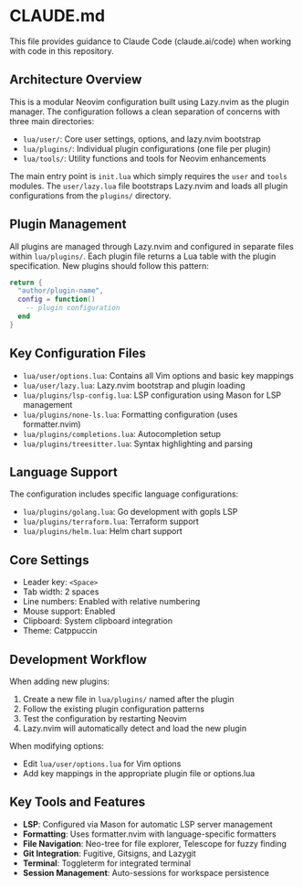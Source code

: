 # CLAUDE.md

This file provides guidance to Claude Code (claude.ai/code) when working with code in this repository.

## Architecture Overview

This is a modular Neovim configuration built using Lazy.nvim as the plugin manager. The configuration follows a clean separation of concerns with three main directories:

- `lua/user/`: Core user settings, options, and lazy.nvim bootstrap
- `lua/plugins/`: Individual plugin configurations (one file per plugin)
- `lua/tools/`: Utility functions and tools for Neovim enhancements

The main entry point is `init.lua` which simply requires the `user` and `tools` modules. The `user/lazy.lua` file bootstraps Lazy.nvim and loads all plugin configurations from the `plugins/` directory.

## Plugin Management

All plugins are managed through Lazy.nvim and configured in separate files within `lua/plugins/`. Each plugin file returns a Lua table with the plugin specification. New plugins should follow this pattern:

```lua
return {
  "author/plugin-name",
  config = function()
    -- plugin configuration
  end
}
```

## Key Configuration Files

- `lua/user/options.lua`: Contains all Vim options and basic key mappings
- `lua/user/lazy.lua`: Lazy.nvim bootstrap and plugin loading
- `lua/plugins/lsp-config.lua`: LSP configuration using Mason for LSP management
- `lua/plugins/none-ls.lua`: Formatting configuration (uses formatter.nvim)
- `lua/plugins/completions.lua`: Autocompletion setup
- `lua/plugins/treesitter.lua`: Syntax highlighting and parsing

## Language Support

The configuration includes specific language configurations:
- `lua/plugins/golang.lua`: Go development with gopls LSP
- `lua/plugins/terraform.lua`: Terraform support
- `lua/plugins/helm.lua`: Helm chart support

## Core Settings

- Leader key: `<Space>`
- Tab width: 2 spaces
- Line numbers: Enabled with relative numbering
- Mouse support: Enabled
- Clipboard: System clipboard integration
- Theme: Catppuccin

## Development Workflow

When adding new plugins:
1. Create a new file in `lua/plugins/` named after the plugin
2. Follow the existing plugin configuration patterns
3. Test the configuration by restarting Neovim
4. Lazy.nvim will automatically detect and load the new plugin

When modifying options:
- Edit `lua/user/options.lua` for Vim options
- Add key mappings in the appropriate plugin file or options.lua

## Key Tools and Features

- **LSP**: Configured via Mason for automatic LSP server management
- **Formatting**: Uses formatter.nvim with language-specific formatters
- **File Navigation**: Neo-tree for file explorer, Telescope for fuzzy finding
- **Git Integration**: Fugitive, Gitsigns, and Lazygit
- **Terminal**: Toggleterm for integrated terminal
- **Session Management**: Auto-sessions for workspace persistence